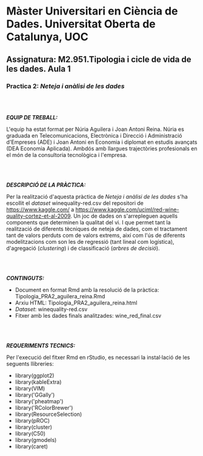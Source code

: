 # Màster Universitari en Ciència de Dades. Universitat Oberta de Catalunya, UOC
## Assignatura:  M2.951.Tipologia i cicle de vida de les dades. Aula 1
### Practica 2: *Neteja i anàlisi de les dades*

<br/>
<br/>

***EQUIP DE TREBALL:***

L'equip ha estat format per Núria Aguilera i Joan Antoni Reina. Núria es graduada en Telecomunicacions, Electrònica i Direcció i Administració d'Empreses (ADE) i Joan Antoni en Economia i diplomat en estudis avançats (DEA Economia Aplicada). Ambdós amb llargues trajectòries profesionals en el món de la consultoria tecnològica i l'empresa.

<br/>
<br/>

***DESCRIPCIÓ DE LA PRÀCTICA:***

Per la realització d'aquesta pràctica de *Neteja i anàlisi de les dades* s'ha escollit el *dataset* winequality-red.csv del repositori de <https://www.kaggle.com/> a <https://www.kaggle.com/uciml/red-wine-quality-cortez-et-al-2009>. Un joc de dades on s'arrepleguen aquells components que determinen la qualitat del vi. I que permet tant la realització de diferents tècniques de neteja de dades, com el tractament tant de valors perduts com de valors extrems, així com l'ús de diferents modelitzacions com son les de regressió (tant lineal com logística), d'agregació (*clustering*) i de classificació (*arbres de decisió*).

<br/>
<br/>

***CONTINGUTS:***

* Document en format Rmd amb la resolució de la pràctica: Tipologia_PRA2_aguilera_reina.Rmd
* Arxiu HTML: Tipologia_PRA2_aguilera_reina.html
* *Dataset*: winequality-red.csv
* Fitxer amb les dades finals analitzades: wine_red_final.csv

<br/>
<br/>

***REQUERIMENTS TECNICS:***

Per l'execució del fitxer Rmd en rStudio, es necessari la instal·lació de les seguents llibreries:

* library(ggplot2)
* library(kableExtra) 
* library(VIM)
* library('GGally')
* library('pheatmap')
* library('RColorBrewer')
* library(ResourceSelection)
* library(pROC)
* library(cluster)
* library(C50)
* library(gmodels)
* library(caret)
